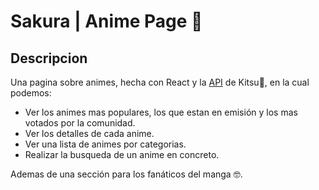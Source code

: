# Sakura | Anime Page 🌸

## Descripcion

Una pagina sobre animes, hecha con React y la [API](https://kitsu.docs.apiary.io/#introduction/json:api) de Kitsu🦊, en la cual podemos:

- Ver los animes mas populares, los que estan en emisión y los mas votados por la comunidad.
- Ver los detalles de cada anime.
- Ver una lista de animes por categorias.
- Realizar la busqueda de un anime en concreto.

Ademas de una sección para los fanáticos del manga 🤓.
